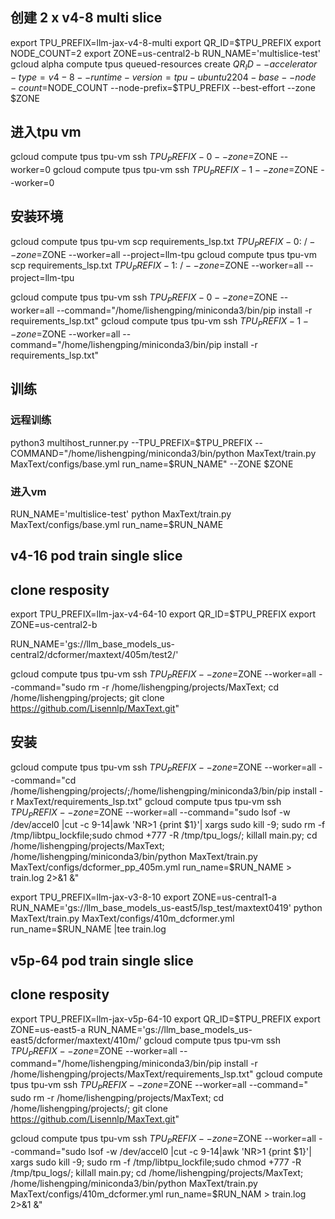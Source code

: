 ## 创建 2 x v4-8 multi slice
export TPU_PREFIX=llm-jax-v4-8-multi
export QR_ID=$TPU_PREFIX
export NODE_COUNT=2
export ZONE=us-central2-b
RUN_NAME='multislice-test'
gcloud alpha compute tpus queued-resources create $QR_ID --accelerator-type=v4-8 --runtime-version=tpu-ubuntu2204-base --node-count=$NODE_COUNT --node-prefix=$TPU_PREFIX  --best-effort --zone $ZONE

## 进入tpu vm
gcloud compute tpus tpu-vm ssh $TPU_PREFIX-0 --zone=$ZONE --worker=0
gcloud compute tpus tpu-vm ssh $TPU_PREFIX-1 --zone=$ZONE --worker=0

## 安装环境
gcloud compute tpus tpu-vm scp requirements_lsp.txt $TPU_PREFIX-0:~/  --zone=$ZONE  --worker=all  --project=llm-tpu
gcloud compute tpus tpu-vm scp requirements_lsp.txt $TPU_PREFIX-1:~/  --zone=$ZONE  --worker=all  --project=llm-tpu

gcloud compute tpus tpu-vm ssh $TPU_PREFIX-0 --zone=$ZONE --worker=all --command="/home/lishengping/miniconda3/bin/pip install -r requirements_lsp.txt"
gcloud compute tpus tpu-vm ssh $TPU_PREFIX-1 --zone=$ZONE --worker=all --command="/home/lishengping/miniconda3/bin/pip install -r requirements_lsp.txt"

## 训练
### 远程训练
python3 multihost_runner.py --TPU_PREFIX=$TPU_PREFIX --COMMAND="/home/lishengping/miniconda3/bin/python MaxText/train.py MaxText/configs/base.yml run_name=$RUN_NAME" --ZONE $ZONE
### 进入vm
RUN_NAME='multislice-test'
python MaxText/train.py MaxText/configs/base.yml run_name=$RUN_NAME



## v4-16 pod train single slice
## clone resposity
export TPU_PREFIX=llm-jax-v4-64-10
export QR_ID=$TPU_PREFIX
export ZONE=us-central2-b
<!-- RUN_NAME='gs://llm_base_models_us-central2/dcformer/maxtext/410m/qknorm0511/' -->
<!-- RUN_NAME='gs://llm_base_models_us-central2/dcformer/maxtext/405m/qknorm_qscale_use_w_true_0512/' -->
RUN_NAME='gs://llm_base_models_us-central2/dcformer/maxtext/405m/test2/'

gcloud compute tpus tpu-vm ssh $TPU_PREFIX --zone=$ZONE --worker=all --command="sudo rm -r /home/lishengping/projects/MaxText; cd /home/lishengping/projects; git clone https://github.com/Lisennlp/MaxText.git"
## 安装
gcloud compute tpus tpu-vm ssh $TPU_PREFIX --zone=$ZONE --worker=all --command="cd /home/lishengping/projects/;/home/lishengping/miniconda3/bin/pip install -r MaxText/requirements_lsp.txt"
gcloud compute tpus tpu-vm ssh $TPU_PREFIX --zone=$ZONE --worker=all --command="sudo lsof -w /dev/accel0 |cut -c 9-14|awk 'NR>1 {print $1}'| xargs sudo kill -9; sudo rm -f /tmp/libtpu_lockfile;sudo chmod +777 -R /tmp/tpu_logs/; killall main.py; cd /home/lishengping/projects/MaxText; /home/lishengping/miniconda3/bin/python MaxText/train.py MaxText/configs/dcformer_pp_405m.yml  run_name=$RUN_NAME  > train.log 2>&1 &"



export TPU_PREFIX=llm-jax-v3-8-10
export ZONE=us-central1-a
RUN_NAME='gs://llm_base_models_us-east5/lsp_test/maxtext0419'
python MaxText/train.py MaxText/configs/410m_dcformer.yml run_name=$RUN_NAME |tee train.log


## v5p-64 pod train single slice
## clone resposity
export TPU_PREFIX=llm-jax-v5p-64-10
export QR_ID=$TPU_PREFIX
export ZONE=us-east5-a
RUN_NAME='gs://llm_base_models_us-east5/dcformer/maxtext/410m/'
gcloud compute tpus tpu-vm ssh $TPU_PREFIX --zone=$ZONE --worker=all --command="/home/lishengping/miniconda3/bin/pip install -r /home/lishengping/projects/MaxText/requirements_lsp.txt"
gcloud compute tpus tpu-vm ssh $TPU_PREFIX --zone=$ZONE --worker=all --command=" sudo rm -r /home/lishengping/projects/MaxText; cd /home/lishengping/projects/; git clone https://github.com/Lisennlp/MaxText.git"

gcloud compute tpus tpu-vm ssh $TPU_PREFIX --zone=$ZONE --worker=all --command="sudo lsof -w /dev/accel0 |cut -c 9-14|awk 'NR>1 {print $1}'| xargs sudo kill -9; sudo rm -f /tmp/libtpu_lockfile;sudo chmod +777 -R /tmp/tpu_logs/; killall main.py; cd /home/lishengping/projects/MaxText; /home/lishengping/miniconda3/bin/python MaxText/train.py MaxText/configs/410m_dcformer.yml run_name=$RUN_NAM > train.log 2>&1 &"
